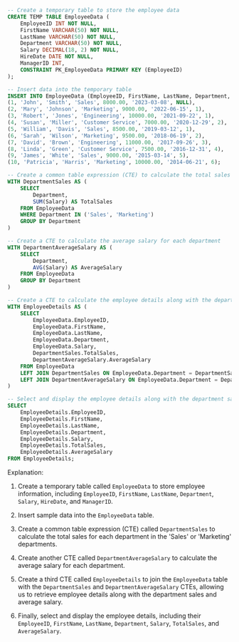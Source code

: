 ```sql
-- Create a temporary table to store the employee data
CREATE TEMP TABLE EmployeeData (
    EmployeeID INT NOT NULL,
    FirstName VARCHAR(50) NOT NULL,
    LastName VARCHAR(50) NOT NULL,
    Department VARCHAR(50) NOT NULL,
    Salary DECIMAL(18, 2) NOT NULL,
    HireDate DATE NOT NULL,
    ManagerID INT,
    CONSTRAINT PK_EmployeeData PRIMARY KEY (EmployeeID)
);

-- Insert data into the temporary table
INSERT INTO EmployeeData (EmployeeID, FirstName, LastName, Department, Salary, HireDate, ManagerID) VALUES
(1, 'John', 'Smith', 'Sales', 8000.00, '2023-03-08', NULL),
(2, 'Mary', 'Johnson', 'Marketing', 9000.00, '2022-06-15', 1),
(3, 'Robert', 'Jones', 'Engineering', 10000.00, '2021-09-22', 1),
(4, 'Susan', 'Miller', 'Customer Service', 7000.00, '2020-12-29', 2),
(5, 'William', 'Davis', 'Sales', 8500.00, '2019-03-12', 1),
(6, 'Sarah', 'Wilson', 'Marketing', 9500.00, '2018-06-19', 2),
(7, 'David', 'Brown', 'Engineering', 11000.00, '2017-09-26', 3),
(8, 'Linda', 'Green', 'Customer Service', 7500.00, '2016-12-31', 4),
(9, 'James', 'White', 'Sales', 9000.00, '2015-03-14', 5),
(10, 'Patricia', 'Harris', 'Marketing', 10000.00, '2014-06-21', 6);

-- Create a common table expression (CTE) to calculate the total sales for each department
WITH DepartmentSales AS (
    SELECT
        Department,
        SUM(Salary) AS TotalSales
    FROM EmployeeData
    WHERE Department IN ('Sales', 'Marketing')
    GROUP BY Department
)

-- Create a CTE to calculate the average salary for each department
WITH DepartmentAverageSalary AS (
    SELECT
        Department,
        AVG(Salary) AS AverageSalary
    FROM EmployeeData
    GROUP BY Department
)

-- Create a CTE to calculate the employee details along with the department sales and average salary
WITH EmployeeDetails AS (
    SELECT
        EmployeeData.EmployeeID,
        EmployeeData.FirstName,
        EmployeeData.LastName,
        EmployeeData.Department,
        EmployeeData.Salary,
        DepartmentSales.TotalSales,
        DepartmentAverageSalary.AverageSalary
    FROM EmployeeData
    LEFT JOIN DepartmentSales ON EmployeeData.Department = DepartmentSales.Department
    LEFT JOIN DepartmentAverageSalary ON EmployeeData.Department = DepartmentAverageSalary.Department
)

-- Select and display the employee details along with the department sales and average salary
SELECT
    EmployeeDetails.EmployeeID,
    EmployeeDetails.FirstName,
    EmployeeDetails.LastName,
    EmployeeDetails.Department,
    EmployeeDetails.Salary,
    EmployeeDetails.TotalSales,
    EmployeeDetails.AverageSalary
FROM EmployeeDetails;
```

Explanation:

1. Create a temporary table called `EmployeeData` to store employee information, including `EmployeeID`, `FirstName`, `LastName`, `Department`, `Salary`, `HireDate`, and `ManagerID`.

2. Insert sample data into the `EmployeeData` table.

3. Create a common table expression (CTE) called `DepartmentSales` to calculate the total sales for each department in the 'Sales' or 'Marketing' departments.

4. Create another CTE called `DepartmentAverageSalary` to calculate the average salary for each department.

5. Create a third CTE called `EmployeeDetails` to join the `EmployeeData` table with the `DepartmentSales` and `DepartmentAverageSalary` CTEs, allowing us to retrieve employee details along with the department sales and average salary.

6. Finally, select and display the employee details, including their `EmployeeID`, `FirstName`, `LastName`, `Department`, `Salary`, `TotalSales`, and `AverageSalary`.
